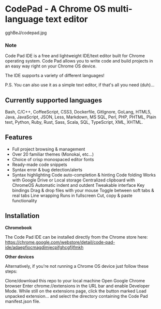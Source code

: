 # CodePad - A Chrome OS multi-language text editor

gghBeJ/codepad.jpg

### Note
Code Pad IDE is a free and lightweight IDE/text editor built for Chrome operating system. Code Pad allows you to write code and build projects in an easy way right on your Chrome OS device.

The IDE supports a variety of different languages!

P.S. You can also use it as a simple text editor, if that's all you need (duh)...

## Currently supported languages
 Bash, C/C++, CoffeeScript, CSS3, Dockerfile, GitIgnore, GoLang, HTML5, Java, JavaScript, JSON, Less, Markdown, MS SQL, Perl, PHP, PHTML, Plain text, Python, Ruby, Rust, Sass, Scala, SQL, TypeScript, XML, XHTML.

## Features
- Full project browsing & management
- Over 20 familiar themes (Monokai, etc...)
- Choice of crisp monospaced editor fonts
- Ready-made code snippets
- Syntax error & bug detection/alerts
- Syntax highlighting
Code auto-completion & hinting
Code folding
Works with Google Drive or Local storage
Centralized clipboard with ChromeOS
Automatic indent and outdent
Tweakable interface
Key bindings
Drag & drop files with your mouse
Toggle between soft tabs & real tabs
Line wrapping
Runs in fullscreen
Cut, copy & paste functionality


## Installation
**Chromebook**

The Code Pad IDE can be installed directly from the Chrome store here: https://chrome.google.com/webstore/detail/code-pad-ide/adaepfiocmagdimjecpifghcgfjlfmkh

**Other devices**

Alternatively, if you're not running a Chrome OS device just follow these steps:

Clone/download this repo to your local machine
Open Google Chrome browser
Enter chrome://extensions in the URL bar and enable Developer Mode.
While still on the extensions page, click the button marked Load unpacked extension... and select the directory containing the Code Pad manifest.json file.
